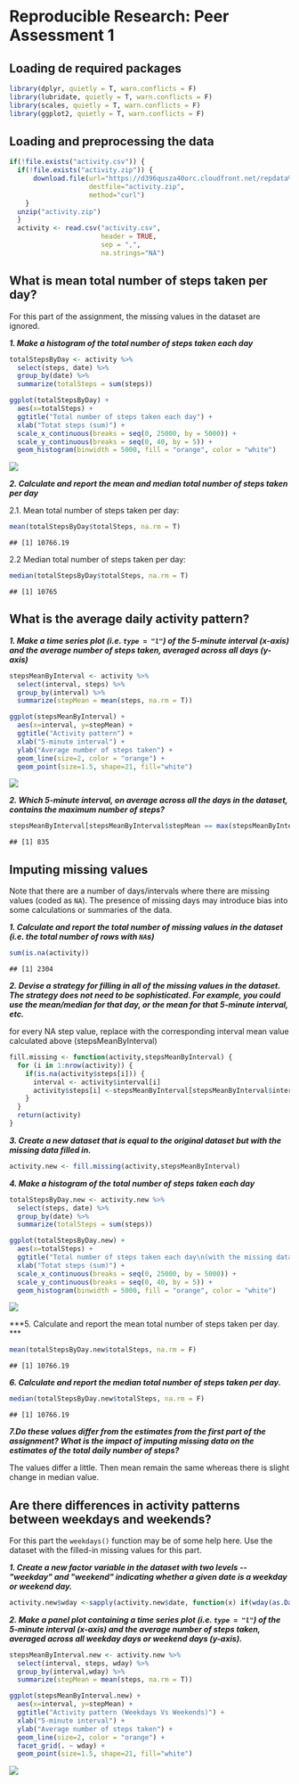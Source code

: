 # Reproducible Research: Peer Assessment 1

## Loading de required packages

```r
library(dplyr, quietly = T, warn.conflicts = F)
library(lubridate, quietly = T, warn.conflicts = F)
library(scales, quietly = T, warn.conflicts = F)
library(ggplot2, quietly = T, warn.conflicts = F)
```

## Loading and preprocessing the data

```r
if(!file.exists("activity.csv")) {
  if(!file.exists("activity.zip")) {
      download.file(url="https://d396qusza40orc.cloudfront.net/repdata%2Fdata%2Factivity.zip", 
                    destfile="activity.zip",
                    method="curl")
    }
  unzip("activity.zip")
  }
  activity <- read.csv("activity.csv", 
                       header = TRUE, 
                       sep = ",",
                       na.strings="NA")
```

## What is mean total number of steps taken per day?

For this part of the assignment, the missing values in the dataset are ignored.

***1. Make a histogram of the total number of steps taken each day***


```r
totalStepsByDay <- activity %>%
  select(steps, date) %>%
  group_by(date) %>%
  summarize(totalSteps = sum(steps))

ggplot(totalStepsByDay) + 
  aes(x=totalSteps) +
  ggtitle("Total number of steps taken each day") + 
  xlab("Totat steps (sum)") +
  scale_x_continuous(breaks = seq(0, 25000, by = 5000)) +
  scale_y_continuous(breaks = seq(0, 40, by = 5)) +
  geom_histogram(binwidth = 5000, fill = "orange", color = "white")
```

![](PA1_template_files/figure-html/unnamed-chunk-3-1.png) 

***2. Calculate and report the mean and median total number of steps taken per day***

2.1. Mean total number of steps taken per day:


```r
mean(totalStepsByDay$totalSteps, na.rm = T)
```

```
## [1] 10766.19
```

2.2 Median total number of steps taken per day:


```r
median(totalStepsByDay$totalSteps, na.rm = T)
```

```
## [1] 10765
```

## What is the average daily activity pattern?

***1. Make a time series plot (i.e. `type = "l"`) of the 5-minute interval (x-axis) and the average number of steps taken, averaged across all days (y-axis)***


```r
stepsMeanByInterval <- activity %>%
  select(interval, steps) %>%
  group_by(interval) %>%
  summarize(stepMean = mean(steps, na.rm = T))

ggplot(stepsMeanByInterval) + 
  aes(x=interval, y=stepMean) +
  ggtitle("Activity pattern") + 
  xlab("5-minute interval") +
  ylab("Average number of steps taken") +
  geom_line(size=2, color = "orange") + 
  geom_point(size=1.5, shape=21, fill="white")
```

![](PA1_template_files/figure-html/unnamed-chunk-6-1.png) 

***2. Which 5-minute interval, on average across all the days in the dataset, contains the maximum number of steps?***


```r
stepsMeanByInterval[stepsMeanByInterval$stepMean == max(stepsMeanByInterval$stepMean),]$interval
```

```
## [1] 835
```

## Imputing missing values

Note that there are a number of days/intervals where there are missing values (coded as `NA`). The presence of missing days may introduce bias into some calculations or summaries of the data.

***1. Calculate and report the total number of missing values in the dataset (i.e. the total number of rows with `NA`s)***


```r
sum(is.na(activity))
```

```
## [1] 2304
```


***2. Devise a strategy for filling in all of the missing values in the dataset. The strategy does not need to be sophisticated. For example, you could use the mean/median for that day, or the mean for that 5-minute interval, etc.***

for every NA step value, replace with the corresponding interval mean value calculated above (stepsMeanByInterval)


```r
fill.missing <- function(activity,stepsMeanByInterval) {
  for (i in 1:nrow(activity)) {
    if(is.na(activity$steps[i])) {
      interval <- activity$interval[i]
      activity$steps[i] <-stepsMeanByInterval[stepsMeanByInterval$interval==interval, ]$stepMean
    }
  }
  return(activity)
}
```

***3. Create a new dataset that is equal to the original dataset but with the missing data filled in.***

```r
activity.new <- fill.missing(activity,stepsMeanByInterval)
```

***4. Make a histogram of the total number of steps taken each day***


```r
totalStepsByDay.new <- activity.new %>%
  select(steps, date) %>%
  group_by(date) %>%
  summarize(totalSteps = sum(steps))

ggplot(totalStepsByDay.new) + 
  aes(x=totalSteps) +
  ggtitle("Total number of steps taken each day\n(with the missing data filled in)") + 
  xlab("Totat steps (sum)") +
  scale_x_continuous(breaks = seq(0, 25000, by = 5000)) +
  scale_y_continuous(breaks = seq(0, 40, by = 5)) +
  geom_histogram(binwidth = 5000, fill = "orange", color = "white")
```

![](PA1_template_files/figure-html/unnamed-chunk-11-1.png) 

***5. Calculate and report the mean total number of steps taken per day. ***


```r
mean(totalStepsByDay.new$totalSteps, na.rm = F)
```

```
## [1] 10766.19
```

***6. Calculate and report the median total number of steps taken per day.***


```r
median(totalStepsByDay.new$totalSteps, na.rm = F)
```

```
## [1] 10766.19
```

***7.Do these values differ from the estimates from the first part of the assignment? What is the impact of imputing missing data on the estimates of the total daily number of steps?***

The values differ a little. Then mean remain the same whereas there is slight change in median value.

## Are there differences in activity patterns between weekdays and weekends?

For this part the `weekdays()` function may be of some help here. Use
the dataset with the filled-in missing values for this part.

***1. Create a new factor variable in the dataset with two levels -- "weekday" and "weekend" indicating whether a given date is a weekday or weekend day.***


```r
activity.new$wday <-sapply(activity.new$date, function(x) if(wday(as.Date(x))>1 & wday(as.Date(x))<7) return("Weekday") else return("Weekend"))
```

***2. Make a panel plot containing a time series plot (i.e. `type = "l"`) of the 5-minute interval (x-axis) and the average number of steps taken, averaged across all weekday days or weekend days (y-axis).***



```r
stepsMeanByInterval.new <- activity.new %>%
  select(interval, steps, wday) %>%
  group_by(interval,wday) %>%
  summarize(stepMean = mean(steps, na.rm = T))

ggplot(stepsMeanByInterval.new) + 
  aes(x=interval, y=stepMean) +
  ggtitle("Activity pattern (Weekdays Vs Weekends)") + 
  xlab("5-minute interval") +
  ylab("Average number of steps taken") +
  geom_line(size=2, color = "orange") +
  facet_grid(. ~ wday) + 
  geom_point(size=1.5, shape=21, fill="white")
```

![](PA1_template_files/figure-html/unnamed-chunk-15-1.png) 



